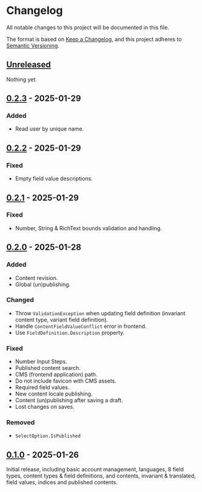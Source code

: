 # Changelog

All notable changes to this project will be documented in this file.

The format is based on [Keep a Changelog](https://keepachangelog.com/en/1.0.0/),
and this project adheres to [Semantic Versioning](https://semver.org/spec/v2.0.0.html).

## [Unreleased]

Nothing yet.

## [0.2.3] - 2025-01-29

### Added

- Read user by unique name.

## [0.2.2] - 2025-01-29

### Fixed

- Empty field value descriptions.

## [0.2.1] - 2025-01-29

### Fixed

- Number, String & RichText bounds validation and handling.

## [0.2.0] - 2025-01-28

### Added

- Content revision.
- Global (un)publishing.

### Changed

- Throw `ValidationException` when updating field definition (invariant content type, variant field definition).
- Handle `ContentFieldValueConflict` error in frontend.
- Use `FieldDefinition.Description` property.

### Fixed

- Number Input Steps.
- Published content search.
- CMS (frontend application) path.
- Do not include favicon with CMS assets.
- Required field values.
- New content locale publishing.
- Content (un)publishing after saving a draft.
- Lost changes on saves.

### Removed

- `SelectOption.IsPublished`

## [0.1.0] - 2025-01-26

Initial release, including basic account management, languages, 8 field types, content types & field definitions, and contents, invariant & translated, field values, indices and published contents.

[unreleased]: https://github.com/Logitar/CMS/compare/v0.2.3...HEAD
[0.2.3]: https://github.com/Logitar/CMS/compare/v0.2.2...v0.2.3
[0.2.2]: https://github.com/Logitar/CMS/compare/v0.2.1...v0.2.2
[0.2.1]: https://github.com/Logitar/CMS/compare/v0.2.0...v0.2.1
[0.2.0]: https://github.com/Logitar/CMS/compare/v0.1.0...v0.2.0
[0.1.0]: https://github.com/Logitar/CMS/releases/tag/v0.1.0
